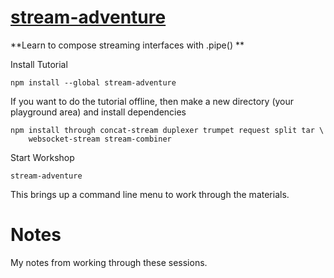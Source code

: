 # [stream-adventure](https://github.com/substack/stream-adventure)

**Learn to compose streaming interfaces with .pipe()
**

Install Tutorial
```
npm install --global stream-adventure
```

If you want to do the tutorial offline, then make a new directory (your playground area) and install dependencies
```
npm install through concat-stream duplexer trumpet request split tar \
    websocket-stream stream-combiner
```

Start Workshop
```
stream-adventure
```

This brings up a command line menu to work through the materials.

# Notes
My notes from working through these sessions.
